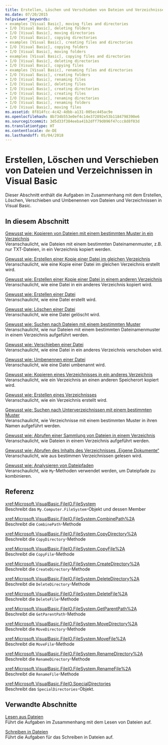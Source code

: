 ```yaml
---
title: Erstellen, Löschen und Verschieben von Dateien und Verzeichnissen in Visual Basic
ms.date: 07/20/2015
helpviewer_keywords:
- examples [Visual Basic], moving files and directories
- I/O [Visual Basic], deleting folders
- I/O [Visual Basic], moving directories
- I/O [Visual Basic], copying directories
- examples [Visual Basic], creating files and directories
- I/O [Visual Basic], copying folders
- I/O [Visual Basic], moving folders
- examples [Visual Basic], copying files and directories
- I/O [Visual Basic], deleting directories
- I/O [Visual Basic], copying files
- examples [Visual Basic], renaming files and directories
- I/O [Visual Basic], creating folders
- I/O [Visual Basic], renaming files
- I/O [Visual Basic], deleting files
- I/O [Visual Basic], creating directories
- I/O [Visual Basic], creating files
- I/O [Visual Basic], renaming directories
- I/O [Visual Basic], renaming folders
- I/O [Visual Basic], moving files
ms.assetid: 8f814fcc-4c42-4dbb-a131-005ec445ac9e
ms.openlocfilehash: 8b734b553e0ef4c14e372892e53b1184798390e6
ms.sourcegitcommit: 3d5d33f384eeba41b2dff79d096f47ccc8d8f03d
ms.translationtype: HT
ms.contentlocale: de-DE
ms.lasthandoff: 05/04/2018
---
```

# <a name="creating-deleting-and-moving-files-and-directories-in-visual-basic"></a>Erstellen, Löschen und Verschieben von Dateien und Verzeichnissen in Visual Basic
Dieser Abschnitt enthält die Aufgaben im Zusammenhang mit dem Erstellen, Löschen, Verschieben und Umbenennen von Dateien und Verzeichnissen in Visual Basic.  
  
## <a name="in-this-section"></a>In diesem Abschnitt  
 [Gewusst wie: Kopieren von Dateien mit einem bestimmten Muster in ein Verzeichnis](../../../../visual-basic/developing-apps/programming/drives-directories-files/how-to-copy-files-with-a-specific-pattern-to-a-directory.md)  
 Veranschaulicht, wie Dateien mit einem bestimmten Dateinamenmuster, z.B. nur TXT-Dateien, in ein Verzeichnis kopiert werden.  
  
 [Gewusst wie: Erstellen einer Kopie einer Datei im gleichen Verzeichnis](../../../../visual-basic/developing-apps/programming/drives-directories-files/how-to-create-a-copy-of-a-file-in-the-same-directory.md)  
 Veranschaulicht, wie eine Kopie einer Datei im gleichen Verzeichnis erstellt wird.  
  
 [Gewusst wie: Erstellen einer Kopie einer Datei in einem anderen Verzeichnis](../../../../visual-basic/developing-apps/programming/drives-directories-files/how-to-create-a-copy-of-a-file-in-a-different-directory.md)  
 Veranschaulicht, wie eine Datei in ein anderes Verzeichnis kopiert wird.  
  
 [Gewusst wie: Erstellen einer Datei](../../../../visual-basic/developing-apps/programming/drives-directories-files/how-to-create-a-file.md)  
 Veranschaulicht, wie eine Datei erstellt wird.  
  
 [Gewusst wie: Löschen einer Datei](../../../../visual-basic/developing-apps/programming/drives-directories-files/how-to-delete-a-file.md)  
 Veranschaulicht, wie eine Datei gelöscht wird.  
  
 [Gewusst wie: Suchen nach Dateien mit einem bestimmten Muster](../../../../visual-basic/developing-apps/programming/drives-directories-files/how-to-find-files-with-a-specific-pattern.md)  
 Veranschaulicht, wie nur Dateien mit einem bestimmten Dateinamenmuster in einem Verzeichnis aufgeführt werden.  
  
 [Gewusst wie: Verschieben einer Datei](../../../../visual-basic/developing-apps/programming/drives-directories-files/how-to-move-a-file.md)  
 Veranschaulicht, wie eine Datei in ein anderes Verzeichnis verschoben wird.  
  
 [Gewusst wie: Umbenennen einer Datei](../../../../visual-basic/developing-apps/programming/drives-directories-files/how-to-rename-a-file.md)  
 Veranschaulicht, wie eine Datei umbenannt wird.  
  
 [Gewusst wie: Kopieren eines Verzeichnisses in ein anderes Verzeichnis](../../../../visual-basic/developing-apps/programming/drives-directories-files/how-to-copy-a-directory-to-another-directory.md)  
 Veranschaulicht, wie ein Verzeichnis an einen anderen Speicherort kopiert wird.  
  
 [Gewusst wie: Erstellen eines Verzeichnisses](../../../../visual-basic/developing-apps/programming/drives-directories-files/how-to-create-a-directory.md)  
 Veranschaulicht, wie ein Verzeichnis erstellt wird.  
  
 [Gewusst wie: Suchen nach Unterverzeichnissen mit einem bestimmten Muster](../../../../visual-basic/developing-apps/programming/drives-directories-files/how-to-find-subdirectories-with-a-specific-pattern.md)  
 Veranschaulicht, wie Verzeichnisse mit einem bestimmten Muster in ihren Namen aufgeführt werden.  
  
 [Gewusst wie: Abrufen einer Sammlung von Dateien in einem Verzeichnis](../../../../visual-basic/developing-apps/programming/drives-directories-files/how-to-get-the-collection-of-files-in-a-directory.md)  
 Veranschaulicht, wie Dateien in einem Verzeichnis aufgeführt werden.  
  
 [Gewusst wie: Abrufen des Inhalts des Verzeichnisses „Eigene Dokumente“](../../../../visual-basic/developing-apps/programming/drives-directories-files/how-to-retrieve-the-contents-of-the-my-documents-directory.md)  
 Veranschaulicht, wie aus bestimmen Verzeichnissen gelesen wird.  
  
 [Gewusst wie: Analysieren von Dateipfaden](../../../../visual-basic/developing-apps/programming/drives-directories-files/how-to-parse-file-paths.md)  
 Veranschaulicht, wie `My`-Methoden verwendet werden, um Dateipfade zu kombinieren.  
  
## <a name="reference"></a>Referenz  
 <xref:Microsoft.VisualBasic.FileIO.FileSystem>  
 Beschreibt das `My.Computer.FileSystem`-Objekt und dessen Member  
  
 <xref:Microsoft.VisualBasic.FileIO.FileSystem.CombinePath%2A>  
 Beschreibt die `CombinePath`-Methode  
  
 <xref:Microsoft.VisualBasic.FileIO.FileSystem.CopyDirectory%2A>  
 Beschreibt die `CopyDirectory`-Methode  
  
 <xref:Microsoft.VisualBasic.FileIO.FileSystem.CopyFile%2A>  
 Beschreibt die `CopyFile`-Methode  
  
 <xref:Microsoft.VisualBasic.FileIO.FileSystem.CreateDirectory%2A>  
 Beschreibt die `CreateDirectory`-Methode  
  
 <xref:Microsoft.VisualBasic.FileIO.FileSystem.DeleteDirectory%2A>  
 Beschreibt die `DeleteDirectory`-Methode  
  
 <xref:Microsoft.VisualBasic.FileIO.FileSystem.DeleteFile%2A>  
 Beschreibt die `DeleteFile`-Methode  
  
 <xref:Microsoft.VisualBasic.FileIO.FileSystem.GetParentPath%2A>  
 Beschreibt die `GetParentPath`-Methode  
  
 <xref:Microsoft.VisualBasic.FileIO.FileSystem.MoveDirectory%2A>  
 Beschreibt die `MoveDirectory`-Methode  
  
 <xref:Microsoft.VisualBasic.FileIO.FileSystem.MoveFile%2A>  
 Beschreibt die `MoveFile`-Methode  
  
 <xref:Microsoft.VisualBasic.FileIO.FileSystem.RenameDirectory%2A>  
 Beschreibt die `RenameDirectory`-Methode  
  
 <xref:Microsoft.VisualBasic.FileIO.FileSystem.RenameFile%2A>  
 Beschreibt die `RenameFile`-Methode  
  
 <xref:Microsoft.VisualBasic.FileIO.SpecialDirectories>  
 Beschreibt das `SpecialDirectories`-Objekt.  
  
## <a name="related-sections"></a>Verwandte Abschnitte  
 [Lesen aus Dateien](../../../../visual-basic/developing-apps/programming/drives-directories-files/reading-from-files.md)  
 Führt die Aufgaben im Zusammenhang mit dem Lesen von Dateien auf.  
  
 [Schreiben in Dateien](../../../../visual-basic/developing-apps/programming/drives-directories-files/writing-to-files.md)  
 Führt die Aufgaben für das Schreiben in Dateien auf.

